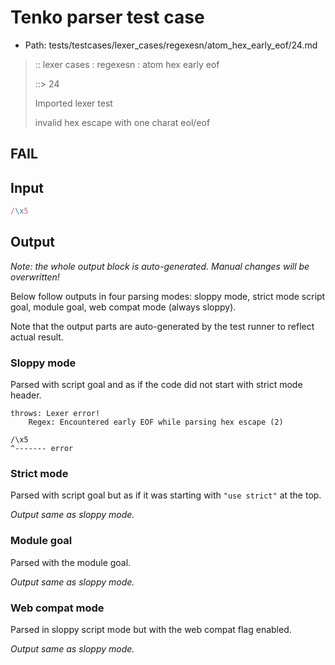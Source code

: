 # Tenko parser test case

- Path: tests/testcases/lexer_cases/regexesn/atom_hex_early_eof/24.md

> :: lexer cases : regexesn : atom hex early eof
>
> ::> 24
>
> Imported lexer test
>
> invalid hex escape with one charat eol/eof

## FAIL

## Input

`````js
/\x5
`````

## Output

_Note: the whole output block is auto-generated. Manual changes will be overwritten!_

Below follow outputs in four parsing modes: sloppy mode, strict mode script goal, module goal, web compat mode (always sloppy).

Note that the output parts are auto-generated by the test runner to reflect actual result.

### Sloppy mode

Parsed with script goal and as if the code did not start with strict mode header.

`````
throws: Lexer error!
    Regex: Encountered early EOF while parsing hex escape (2)

/\x5
^------- error
`````

### Strict mode

Parsed with script goal but as if it was starting with `"use strict"` at the top.

_Output same as sloppy mode._

### Module goal

Parsed with the module goal.

_Output same as sloppy mode._

### Web compat mode

Parsed in sloppy script mode but with the web compat flag enabled.

_Output same as sloppy mode._
